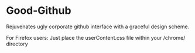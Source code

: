 # Good-Github
Rejuvenates ugly corporate github interface with a graceful design scheme.

For Firefox users:
Just place the userContent.css file within your <firefox profile>/chrome/ directory
